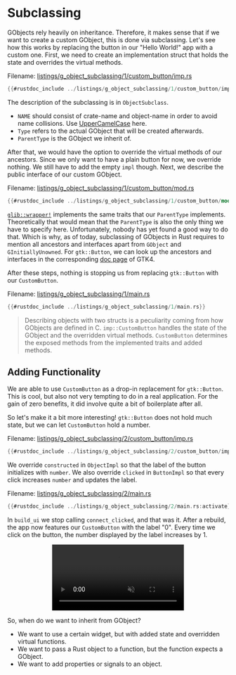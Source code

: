 # Subclassing

GObjects rely heavily on inheritance.
Therefore, it makes sense that if we want to create a custom GObject, this is done via subclassing.
Let's see how this works by replacing the button in our "Hello World!" app with a custom one.
First, we need to create an implementation struct that holds the state and overrides the virtual methods.

Filename: <a class=file-link href="https://github.com/gtk-rs/gtk4-rs/blob/master/book/listings/g_object_subclassing/1/custom_button/imp.rs">listings/g_object_subclassing/1/custom_button/imp.rs</a>

```rust ,no_run,noplayground
{{#rustdoc_include ../listings/g_object_subclassing/1/custom_button/imp.rs}}
```
The description of the subclassing is in `ObjectSubclass`.
- `NAME` should consist of crate-name and object-name in order to avoid name collisions. Use [UpperCamelCase](https://en.wikipedia.org/wiki/Camel_case) here.
- `Type` refers to the actual GObject that will be created afterwards.
- `ParentType` is the GObject we inherit of.

After that, we would have the option to override the virtual methods of our ancestors.
Since we only want to have a plain button for now, we override nothing.
We still have to add the empty `impl` though.
Next, we describe the public interface of our custom GObject.

Filename: <a class=file-link href="https://github.com/gtk-rs/gtk4-rs/blob/master/book/listings/g_object_subclassing/1/custom_button/mod.rs">listings/g_object_subclassing/1/custom_button/mod.rs</a>

```rust ,no_run,noplayground
{{#rustdoc_include ../listings/g_object_subclassing/1/custom_button/mod.rs:mod}}
```

[`glib::wrapper!`](https://gtk-rs.org/gtk-rs-core/stable/latest/docs/glib/macro.wrapper.html) implements the same traits that our `ParentType` implements.
Theoretically that would mean that the `ParentType` is also the only thing we have to specify here.
Unfortunately, nobody has yet found a good way to do that.
Which is why, as of today, subclassing of GObjects in Rust requires to mention all ancestors and interfaces apart from `GObject` and `GInitiallyUnowned`.
For `gtk::Button`, we can look up the ancestors and interfaces in the corresponding [doc page](https://docs.gtk.org/gtk4/class.Button.html#hierarchy) of GTK4.

After these steps, nothing is stopping us from replacing `gtk::Button` with our `CustomButton`.

Filename: <a class=file-link href="https://github.com/gtk-rs/gtk4-rs/blob/master/book/listings/g_object_subclassing/1/main.rs">listings/g_object_subclassing/1/main.rs</a>

```rust ,no_run,noplayground
{{#rustdoc_include ../listings/g_object_subclassing/1/main.rs}}
```

> Describing objects with two structs is a peculiarity coming from how GObjects are defined in C.
> `imp::CustomButton` handles the state of the GObject and the overridden virtual methods.
> `CustomButton` determines the exposed methods from the implemented traits and added methods. 

## Adding Functionality

We are able to use `CustomButton` as a drop-in replacement for `gtk::Button`.
This is cool, but also not very tempting to do in a real application.
For the gain of zero benefits, it did involve quite a bit of boilerplate after all.

So let's make it a bit more interesting!
`gtk::Button` does not hold much state, but we can let `CustomButton` hold a number.

Filename: <a class=file-link href="https://github.com/gtk-rs/gtk4-rs/blob/master/book/listings/g_object_subclassing/2/custom_button/imp.rs">listings/g_object_subclassing/2/custom_button/imp.rs</a>

```rust ,no_run,noplayground
{{#rustdoc_include ../listings/g_object_subclassing/2/custom_button/imp.rs}}
```
We override `constructed` in `ObjectImpl` so that the label of the button initializes with `number`.
We also override `clicked` in `ButtonImpl` so that every click increases `number` and updates the label.

Filename: <a class=file-link href="https://github.com/gtk-rs/gtk4-rs/blob/master/book/listings/g_object_subclassing/2/main.rs">listings/g_object_subclassing/2/main.rs</a>

```rust ,no_run,noplayground
{{#rustdoc_include ../listings/g_object_subclassing/2/main.rs:activate}}
```

In `build_ui` we stop calling `connect_clicked`, and that was it.
After a rebuild, the app now features our `CustomButton` with the label "0".
Every time we click on the button, the number displayed by the label increases by 1.

<div style="text-align:center">
 <video autoplay muted loop>
  <source src="vid/g_object_subclassing.webm" type="video/webm">
  <p>A video showing that pressing on a button increases the number</p>
 </video>
</div>

So, when do we want to inherit from GObject?
- We want to use a certain widget, but with added state and overridden virtual functions.
- We want to pass a Rust object to a function, but the function expects a GObject.
- We want to add properties or signals to an object.
